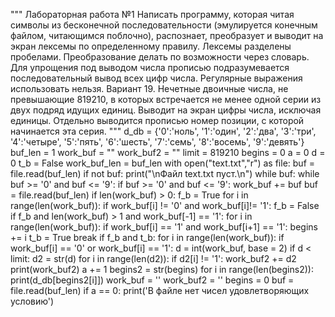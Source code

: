 """
Лабораторная работа №1
Написать программу, которая читая символы из бесконечной последовательности (эмулируется конечным файлом, читающимся поблочно), распознает, преобразует и выводит на экран лексемы по определенному правилу. Лексемы разделены пробелами. Преобразование делать по возможности через словарь. Для упрощения под выводом числа прописью подразумевается последовательный вывод всех цифр числа. Регулярные выражения использовать нельзя.
Вариант 19.
Нечетные двоичные числа, не превышающие 819210, в которых встречается не менее одной серии из двух подряд идущих единиц. Выводит на экран цифры числа, исключая единицы. Отдельно выводится прописью номер позиции, с которой начинается эта серия.
"""
d_db = {'0':'ноль', '1':'один', '2':'два', '3':'три', '4':'четыре', '5':'пять', '6':'шесть', '7':'семь', '8':'восемь', '9':'девять'}
buf_len = 1
work_buf = ""
work_buf2 = ""
limit = 819210
begins = 0
a = 0
d = 0
t_b = False
work_buf_len = buf_len
with open("text.txt","r") as file:
    buf = file.read(buf_len)
    if not buf:
        print("\nФайл text.txt пуст.\n")
    while buf:
        while buf >= '0' and buf <= '9':
            if buf >= '0' and buf <= '9':
                work_buf += buf
            buf = file.read(buf_len)
        if len(work_buf) > 0:
            f_b = True
            for i in range(len(work_buf)):
                if work_buf[i] != '0' and work_buf[i]!= '1':
                    f_b = False
        if f_b and len(work_buf) > 1 and work_buf[-1] == '1':
            for i in range(len(work_buf)):
                if work_buf[i] == '1' and work_buf[i+1] == '1':
                    begins += i
                    t_b = True
                    break
        if f_b and t_b:
            for i in range(len(work_buf)):
                if work_buf[i] == '0' or work_buf[i] == '1':
                    d = int(work_buf, base = 2)
            if d < limit:
                d2 = str(d)
                for i in range(len(d2)):
                    if d2[i] != '1':
                        work_buf2 += d2   
                print(work_buf2)
                a += 1
                begins2 = str(begins)
                for i in range(len(begins2)):
                    print(d_db[begins2[i]])
        work_buf = ''
        work_buf2 = ''
        begins = 0
        buf = file.read(buf_len)
    if a == 0:
        print('В файле нет чисел удовлетворяющих условию')
        

